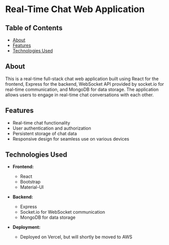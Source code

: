 # Real-Time Chat Web Application

## Table of Contents

- [About](#about)
- [Features](#features)
- [Technologies Used](#technologies-used)

## About

This is a real-time full-stack chat web application built using React for the frontend, Express for the backend, WebSocket API provided by socket.io for real-time communication, and MongoDB for data storage. The application allows users to engage in real-time chat conversations with each other.

## Features

- Real-time chat functionality
- User authentication and authorization
- Persistent storage of chat data
- Responsive design for seamless use on various devices

## Technologies Used

- **Frontend:**
  - React
  - Bootstrap
  - Material-UI

- **Backend:**
  - Express
  - Socket.io for WebSocket communication
  - MongoDB for data storage
 
- **Deployment:**
  - Deployed on Vercel, but will shortly be moved to AWS

